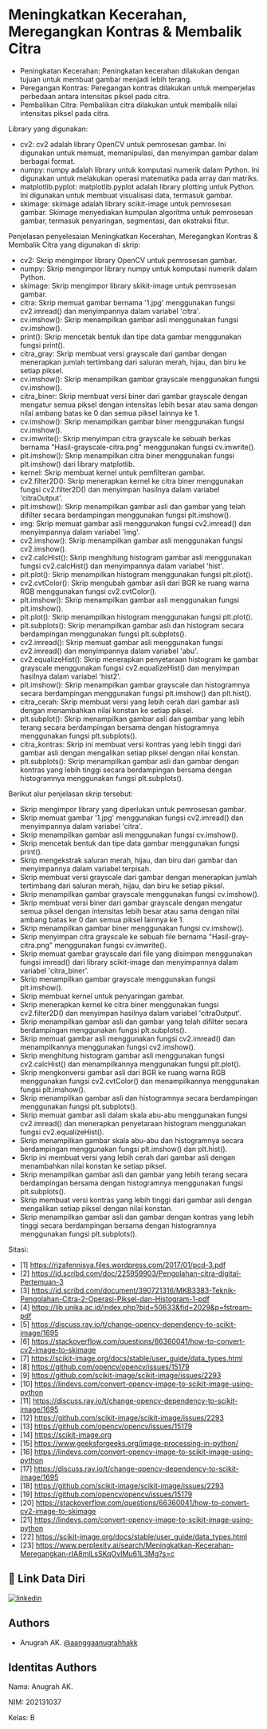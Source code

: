 
# Meningkatkan Kecerahan, Meregangkan Kontras & Membalik Citra

- Peningkatan Kecerahan: Peningkatan kecerahan dilakukan dengan tujuan untuk membuat gambar menjadi lebih terang.
- Peregangan Kontras: Peregangan kontras dilakukan untuk memperjelas perbedaan antara intensitas piksel pada citra.
- Pembalikan Citra: Pembalikan citra dilakukan untuk membalik nilai intensitas piksel pada citra.

Library yang digunakan:

- cv2: cv2 adalah library OpenCV untuk pemrosesan gambar. Ini digunakan untuk memuat, memanipulasi, dan menyimpan gambar dalam berbagai format.
- numpy: numpy adalah library untuk komputasi numerik dalam Python. Ini digunakan untuk melakukan operasi matematika pada array dan matriks.
- matplotlib.pyplot: matplotlib.pyplot adalah library plotting untuk Python. Ini digunakan untuk membuat visualisasi data, termasuk gambar.
- skimage: skimage adalah library scikit-image untuk pemrosesan gambar. Skimage menyediakan kumpulan algoritma untuk pemrosesan gambar, termasuk penyaringan, segmentasi, dan ekstraksi fitur.

Penjelasan penyelesaian Meningkatkan Kecerahan, Meregangkan Kontras & Membalik Citra yang digunakan di skrip:

- cv2: Skrip mengimpor library OpenCV untuk pemrosesan gambar.
- numpy: Skrip mengimpor library numpy untuk komputasi numerik dalam Python.
- skimage: Skrip mengimpor library skikit-image untuk pemrosesan gambar.
- citra: Skrip memuat gambar bernama '1.jpg' menggunakan fungsi cv2.imread() dan menyimpannya dalam variabel 'citra'.
- cv.imshow(): Skrip menampilkan gambar asli menggunakan fungsi cv.imshow().
- print(): Skrip mencetak bentuk dan tipe data gambar menggunakan fungsi print().
- citra_gray: Skrip membuat versi grayscale dari gambar dengan menerapkan jumlah tertimbang dari saluran merah, hijau, dan biru ke setiap piksel.
- cv.imshow(): Skrip menampilkan gambar grayscale menggunakan fungsi cv.imshow().
- citra_biner: Skrip membuat versi biner dari gambar grayscale dengan mengatur semua piksel dengan intensitas lebih besar atau sama dengan nilai ambang batas ke 0 dan semua piksel lainnya ke 1.
- cv.imshow(): Skrip menampilkan gambar biner menggunakan fungsi cv.imshow().
- cv.imwrite(): Skrip menyimpan citra grayscale ke sebuah berkas bernama "Hasil-grayscale-citra.png" menggunakan fungsi cv.imwrite().
- plt.imshow(): Skrip menampilkan citra biner menggunakan fungsi plt.imshow() dari library matplotlib.
- kernel: Skrip membuat kernel untuk pemfilteran gambar.
- cv2.filter2D(): Skrip menerapkan kernel ke citra biner menggunakan fungsi cv2.filter2D() dan menyimpan hasilnya dalam variabel 'citraOutput'.
- plt.imshow(): Skrip menampilkan gambar asli dan gambar yang telah difilter secara berdampingan menggunakan fungsi plt.imshow().
- img: Skrip memuat gambar asli menggunakan fungsi cv2.imread() dan menyimpannya dalam variabel 'img'.
- cv2.imshow(): Skrip menampilkan gambar asli menggunakan fungsi cv2.imshow().
- cv2.calcHist(): Skrip menghitung histogram gambar asli menggunakan fungsi cv2.calcHist() dan menyimpannya dalam variabel 'hist'.
- plt.plot(): Skrip menampilkan histogram menggunakan fungsi plt.plot().
- cv2.cvtColor(): Skrip mengubah gambar asli dari BGR ke ruang warna RGB menggunakan fungsi cv2.cvtColor().
- plt.imshow(): Skrip menampilkan gambar asli menggunakan fungsi plt.imshow().
- plt.plot(): Skrip menampilkan histogram menggunakan fungsi plt.plot().
- plt.subplots(): Skrip menampilkan gambar asli dan histogram secara berdampingan menggunakan fungsi plt.subplots().
- cv2.imread(): Skrip memuat gambar asli menggunakan fungsi cv2.imread() dan menyimpannya dalam variabel 'abu'.
- cv2.equalizeHist(): Skrip menerapkan penyetaraan histogram ke gambar grayscale menggunakan fungsi cv2.equalizeHist() dan menyimpan hasilnya dalam variabel 'hist2'.
- plt.imshow(): Skrip menampilkan gambar grayscale dan histogramnya secara berdampingan menggunakan fungsi plt.imshow() dan plt.hist().
- citra_cerah: Skrip membuat versi yang lebih cerah dari gambar asli dengan menambahkan nilai konstan ke setiap piksel.
- plt.subplot(): Skrip menampilkan gambar asli dan gambar yang lebih terang secara berdampingan bersama dengan histogramnya menggunakan fungsi plt.subplots().
- citra_kontras: Skrip ini membuat versi kontras yang lebih tinggi dari gambar asli dengan mengalikan setiap piksel dengan nilai konstan.
- plt.subplots(): Skrip menampilkan gambar asli dan gambar dengan kontras yang lebih tinggi secara berdampingan bersama dengan histogramnya menggunakan fungsi plt.subplots().

Berikut alur penjelasan skrip tersebut:

- Skrip mengimpor library yang diperlukan untuk pemrosesan gambar.
- Skrip memuat gambar '1.jpg' menggunakan fungsi cv2.imread() dan menyimpannya dalam variabel 'citra'.
- Skrip menampilkan gambar asli menggunakan fungsi cv.imshow().
- Skrip mencetak bentuk dan tipe data gambar menggunakan fungsi print().
- Skrip mengekstrak saluran merah, hijau, dan biru dari gambar dan menyimpannya dalam variabel terpisah.
- Skrip membuat versi grayscale dari gambar dengan menerapkan jumlah tertimbang dari saluran merah, hijau, dan biru ke setiap piksel.
- Skrip menampilkan gambar grayscale menggunakan fungsi cv.imshow().
- Skrip membuat versi biner dari gambar grayscale dengan mengatur semua piksel dengan intensitas lebih besar atau sama dengan nilai ambang batas ke 0 dan semua piksel lainnya ke 1.
- Skrip menampilkan gambar biner menggunakan fungsi cv.imshow().
- Skrip menyimpan citra grayscale ke sebuah file bernama "Hasil-gray-citra.png" menggunakan fungsi cv.imwrite().
- Skrip memuat gambar grayscale dari file yang disimpan menggunakan fungsi imread() dari library scikit-image dan menyimpannya dalam variabel 'citra_biner'.
- Skrip menampilkan gambar grayscale menggunakan fungsi plt.imshow().
- Skrip membuat kernel untuk penyaringan gambar.
- Skrip menerapkan kernel ke citra biner menggunakan fungsi cv2.filter2D() dan menyimpan hasilnya dalam variabel 'citraOutput'.
- Skrip menampilkan gambar asli dan gambar yang telah difilter secara berdampingan menggunakan fungsi plt.subplots().
- Skrip memuat gambar asli menggunakan fungsi cv2.imread() dan menampilkannya menggunakan fungsi cv2.imshow().
- Skrip menghitung histogram gambar asli menggunakan fungsi cv2.calcHist() dan menampilkannya menggunakan fungsi plt.plot().
- Skrip mengkonversi gambar asli dari BGR ke ruang warna RGB menggunakan fungsi cv2.cvtColor() dan menampilkannya menggunakan fungsi plt.imshow().
- Skrip menampilkan gambar asli dan histogramnya secara berdampingan menggunakan fungsi plt.subplots().
- Skrip memuat gambar asli dalam skala abu-abu menggunakan fungsi cv2.imread() dan menerapkan penyetaraan histogram menggunakan fungsi cv2.equalizeHist().
- Skrip menampilkan gambar skala abu-abu dan histogramnya secara berdampingan menggunakan fungsi plt.imshow() dan plt.hist().
- Skrip ini membuat versi yang lebih cerah dari gambar asli dengan menambahkan nilai konstan ke setiap piksel.
- Skrip menampilkan gambar asli dan gambar yang lebih terang secara berdampingan bersama dengan histogramnya menggunakan fungsi plt.subplots().
- Skrip membuat versi kontras yang lebih tinggi dari gambar asli dengan mengalikan setiap piksel dengan nilai konstan.
- Skrip menampilkan gambar asli dan gambar dengan kontras yang lebih tinggi secara berdampingan bersama dengan histogramnya menggunakan fungsi plt.subplots().

Sitasi:
- [1] https://rizafennisya.files.wordpress.com/2017/01/pcd-3.pdf
- [2] https://id.scribd.com/doc/225959903/Pengolahan-citra-digital-Pertemuan-3
- [3] https://id.scribd.com/document/390721316/MKB3383-Teknik-Pengolahan-Citra-2-Operasi-Piksel-dan-Histogram-1-pdf
- [4] https://lib.unika.ac.id/index.php?bid=50633&fid=2029&p=fstream-pdf
- [5] https://discuss.ray.io/t/change-opencv-dependency-to-scikit-image/1695
- [6] https://stackoverflow.com/questions/66360041/how-to-convert-cv2-image-to-skimage
- [7] https://scikit-image.org/docs/stable/user_guide/data_types.html
- [8] https://github.com/opencv/opencv/issues/15179
- [9] https://github.com/scikit-image/scikit-image/issues/2293
- [10] https://lindevs.com/convert-opencv-image-to-scikit-image-using-python
- [11] https://discuss.ray.io/t/change-opencv-dependency-to-scikit-image/1695
- [12] https://github.com/scikit-image/scikit-image/issues/2293
- [13] https://github.com/opencv/opencv/issues/15179
- [14] https://scikit-image.org
- [15] https://www.geeksforgeeks.org/image-processing-in-python/
- [16] https://lindevs.com/convert-opencv-image-to-scikit-image-using-python
- [17] https://discuss.ray.io/t/change-opencv-dependency-to-scikit-image/1695
- [18] https://github.com/scikit-image/scikit-image/issues/2293
- [19] https://github.com/opencv/opencv/issues/15179
- [20] https://stackoverflow.com/questions/66360041/how-to-convert-cv2-image-to-skimage
- [21] https://lindevs.com/convert-opencv-image-to-scikit-image-using-python
- [22] https://scikit-image.org/docs/stable/user_guide/data_types.html
- [23] https://www.perplexity.ai/search/Meningkatkan-Kecerahan-Meregangkan-rIA8mlLsSKqOvIMu61L3Mg?s=c 
## 🔗 Link Data Diri
[![linkedin](https://img.shields.io/badge/linkedin-0A66C2?style=for-the-badge&logo=linkedin&logoColor=white)](https://www.linkedin.com/in/anugrahak)

## Authors

- Anugrah AK. [@aanggaanugrahhakk](https://www.github.com/aanggaanugrahhakk)


## Identitas Authors

Nama: Anugrah AK.

NIM: 202131037

Kelas: B